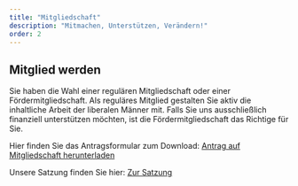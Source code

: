 ```yaml
---
title: "Mitgliedschaft"
description: "Mitmachen, Unterstützen, Verändern!"
order: 2
---
```

## Mitglied werden
Sie haben die Wahl einer regulären Mitgliedschaft oder einer Fördermitgliedschaft. Als reguläres Mitglied gestalten Sie aktiv die inhaltliche Arbeit der liberalen Männer mit. Falls Sie uns ausschließlich finanziell unterstützen möchten, ist die Fördermitgliedschaft das Richtige für Sie. 

Hier finden Sie das Antragsformular zum Download: <a href="/downloads/Mitgliedsantrag_Liberale_Maenner.pdf" target="_blank">Antrag auf Mitgliedschaft herunterladen</a>

Unsere Satzung finden Sie hier: [Zur Satzung](/menu/satzung)
